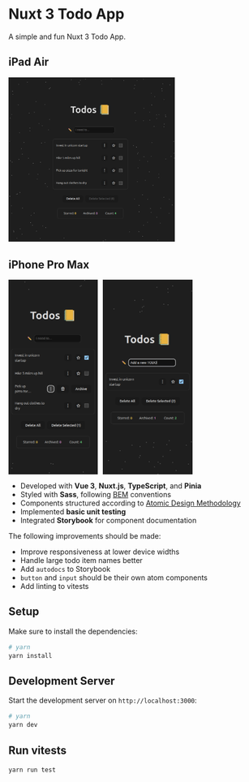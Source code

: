 # Nuxt 3 Todo App

A simple and fun Nuxt 3 Todo App.

## iPad Air

<img src="https://github.com/rndware/todos-nuxt/blob/master/media/ipad-air.png" width="65%"/>

## iPhone Pro Max 

<div style="display: flex; gap: 10px;">
  <img src="https://github.com/rndware/todos-nuxt/blob/master/media/iphone-pro-max-1.png" width="35%"/>
  <img src="https://github.com/rndware/todos-nuxt/blob/master/media/iphone-pro-max-2.png" width="35%"/>
</div>

- Developed with **Vue 3**, **Nuxt.js**, **TypeScript**, and **Pinia**  
- Styled with **Sass**, following [BEM](https://getbem.com/) conventions  
- Components structured according to [Atomic Design Methodology](https://atomicdesign.bradfrost.com/chapter-2/)  
- Implemented **basic unit testing**  
- Integrated **Storybook** for component documentation  

The following improvements should be made:

- Improve responsiveness at lower device widths
- Handle large todo item names better
- Add `autodocs` to Storybook
- `button` and `input` should be their own atom components
- Add linting to vitests

## Setup

Make sure to install the dependencies:

```bash
# yarn
yarn install
```

## Development Server

Start the development server on `http://localhost:3000`:

```bash
# yarn
yarn dev
```

## Run vitests

```bash
yarn run test
```
